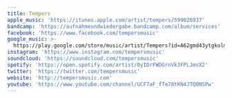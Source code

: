 ```yaml
---
title: Tempers
apple_music: 'https://itunes.apple.com/artist/tempers/599026937'
bandcamp: 'https://aufnahmeundwiedergabe.bandcamp.com/album/services'
facebook: 'https://www.facebook.com/tempersmusic'
google_music: >-
  https://play.google.com/store/music/artist/Tempers?id=A62gmd43ytgkolmvmsronnap5ym
instagram: 'https://www.instagram.com/tempersmusic'
soundcloud: 'https://soundcloud.com/tempersmusic'
spotify: 'https://open.spotify.com/artist/0yIDrFWDGrnVk3FPLJmsX2'
twitter: 'https://twitter.com/tempersmusic'
website: 'http://tempersmusic.com'
youtube: 'https://www.youtube.com/channel/UCF7aF_fTe78tKN4JTQ0NSPw'
---
```

